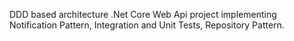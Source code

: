DDD based architecture .Net Core Web Api project implementing Notification Pattern, Integration and Unit Tests, Repository Pattern.
